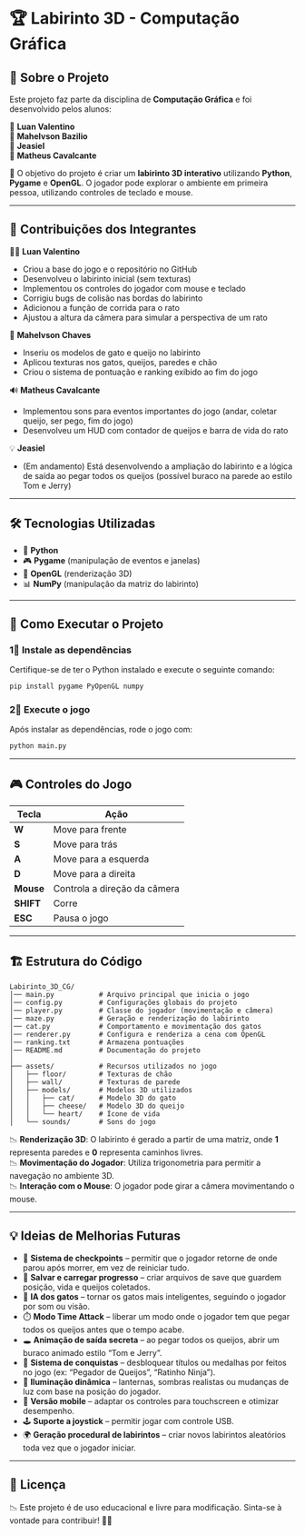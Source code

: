 # 🏆 Labirinto 3D - Computação Gráfica

## 📌 Sobre o Projeto
Este projeto faz parte da disciplina de **Computação Gráfica** e foi desenvolvido pelos alunos:

👤 **Luan Valentino**  
👤 **Mahelvson Bazilio**  
👤 **Jeasiel**  
👤 **Matheus Cavalcante**  

🎯 O objetivo do projeto é criar um **labirinto 3D interativo** utilizando **Python**, **Pygame** e **OpenGL**. O jogador pode explorar o ambiente em primeira pessoa, utilizando controles de teclado e mouse.

---

## 🔄 Contribuições dos Integrantes

👨‍💻 **Luan Valentino**  
- Criou a base do jogo e o repositório no GitHub  
- Desenvolveu o labirinto inicial (sem texturas)  
- Implementou os controles do jogador com mouse e teclado  
- Corrigiu bugs de colisão nas bordas do labirinto  
- Adicionou a função de corrida para o rato  
- Ajustou a altura da câmera para simular a perspectiva de um rato

🎨 **Mahelvson Chaves**  
- Inseriu os modelos de gato e queijo no labirinto  
- Aplicou texturas nos gatos, queijos, paredes e chão  
- Criou o sistema de pontuação e ranking exibido ao fim do jogo

🔊 **Matheus Cavalcante**  
- Implementou sons para eventos importantes do jogo (andar, coletar queijo, ser pego, fim do jogo)  
- Desenvolveu um HUD com contador de queijos e barra de vida do rato

💡 **Jeasiel**  
- (Em andamento) Está desenvolvendo a ampliação do labirinto e a lógica de saída ao pegar todos os queijos (possível buraco na parede ao estilo Tom e Jerry)

---

## 🛠️ Tecnologias Utilizadas
- 🐍 **Python**
- 🎮 **Pygame** (manipulação de eventos e janelas)
- 🎥 **OpenGL** (renderização 3D)
- 📊 **NumPy** (manipulação da matriz do labirinto)

---

## 🚀 Como Executar o Projeto
### **1⃣ Instale as dependências**
Certifique-se de ter o Python instalado e execute o seguinte comando:
```bash
pip install pygame PyOpenGL numpy
```

### **2⃣ Execute o jogo**
Após instalar as dependências, rode o jogo com:
```bash
python main.py
```

---

## 🎮 Controles do Jogo
| Tecla  | Ação |
|--------|------|
| **W**  | Move para frente |
| **S**  | Move para trás |
| **A**  | Move para a esquerda |
| **D**  | Move para a direita |
| **Mouse** | Controla a direção da câmera |
| **SHIFT** | Corre |
| **ESC** | Pausa o jogo |

---

## 🏗️ Estrutura do Código

```
Labirinto_3D_CG/
│── main.py           # Arquivo principal que inicia o jogo
│── config.py         # Configurações globais do projeto
│── player.py         # Classe do jogador (movimentação e câmera)
│── maze.py           # Geração e renderização do labirinto
│── cat.py            # Comportamento e movimentação dos gatos
│── renderer.py       # Configura e renderiza a cena com OpenGL
│── ranking.txt       # Armazena pontuações
│── README.md         # Documentação do projeto
│
├── assets/           # Recursos utilizados no jogo
│   ├── floor/        # Texturas de chão
│   ├── wall/         # Texturas de parede
│   ├── models/       # Modelos 3D utilizados
│   │   ├── cat/      # Modelo 3D do gato
│   │   ├── cheese/   # Modelo 3D do queijo
│   │   └── heart/    # Ícone de vida
│   └── sounds/       # Sons do jogo
```

📉 **Renderização 3D**: O labirinto é gerado a partir de uma matriz, onde **1** representa paredes e **0** representa caminhos livres.  
📉 **Movimentação do Jogador**: Utiliza trigonometria para permitir a navegação no ambiente 3D.  
📉 **Interação com o Mouse**: O jogador pode girar a câmera movimentando o mouse.

---



## 💡 Ideias de Melhorias Futuras

- 🔁 **Sistema de checkpoints** – permitir que o jogador retorne de onde parou após morrer, em vez de reiniciar tudo.
- 💾 **Salvar e carregar progresso** – criar arquivos de save que guardem posição, vida e queijos coletados.
- 🧠 **IA dos gatos** – tornar os gatos mais inteligentes, seguindo o jogador por som ou visão.
- ⏱️ **Modo Time Attack** – liberar um modo onde o jogador tem que pegar todos os queijos antes que o tempo acabe.
- 🕳️ **Animação de saída secreta** – ao pegar todos os queijos, abrir um buraco animado estilo “Tom e Jerry”.
- 🏅 **Sistema de conquistas** – desbloquear títulos ou medalhas por feitos no jogo (ex: “Pegador de Queijos”, “Ratinho Ninja”).
- 🌌 **Iluminação dinâmica** – lanternas, sombras realistas ou mudanças de luz com base na posição do jogador.
- 📱 **Versão mobile** – adaptar os controles para touchscreen e otimizar desempenho.
- 🕹️ **Suporte a joystick** – permitir jogar com controle USB.
- 🌍 **Geração procedural de labirintos** – criar novos labirintos aleatórios toda vez que o jogador iniciar.






---

## 📜 Licença
📉 Este projeto é de uso educacional e livre para modificação. Sinta-se à vontade para contribuir! 🎯🚀

